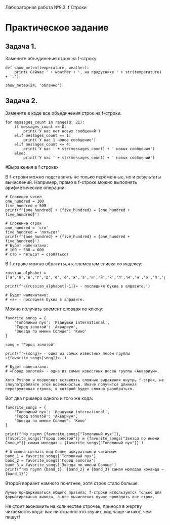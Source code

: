 Лабораторная работа №8.3. f Строки   

# Практическое задание
## Задача 1.

Замените объединение строк на f-строку.  
```
def show_meteo(temperature, weather):
    print('Сейчас ' + weather + ', на градуснике ' + str(temperature) + '.')

show_meteo(24, 'облачно')
```

## Задача 2.

Замените в коде все объединения строк на f-строки.  

```
for messages_count in range(0, 21):
    if messages_count == 0:
        print('У вас нет новых сообщений')
    elif messages_count == 1:
        print('У вас 1 новое сообщение')
    elif messages_count <= 4:
        print('У вас ' + str(messages_count) + ' новых сообщения')
    else:
        print('У вас ' + str(messages_count) + ' новых сообщений')
```
#Выражения в f строках  

В f-строки можно подставлять не только переменные, но и результаты вычислений. Например, прямо в f-строке можно выполнять арифметические операции:  

```
# Сложение чисел
one_hundred = 100
five_hundred = 500
print(f'{one_hundred} + {five_hundred} = {one_hundred + five_hundred}')

# Сложение строк
one_hundred = 'сто'
five_hundred = 'пятьсот'
print(f'{one_hundred} + {five_hundred} = {one_hundred + five_hundred}')
# Будет напечатано: 
# 100 + 500 = 600
# сто + пятьсот = стопятьсот
```
В f-строке можно обратиться к элементам списка по индексу:  

```
russian_alphabet = ['а','б','в','г','д','е','ё','ж','з','и','й','к','л','м','н','о','п','р','с','т','у','ф','х','ц','ч','ш','щ','ъ','ы','ь','э','ю','я']

print(f'«{russian_alphabet[-1]}» - последняя буква в алфавите.')

# Будет напечатано: 
# «я» - последняя буква в алфавите.
```
Можно получить элемент словаря по ключу:  

```
favorite_songs = {
    'Тополиный пух': 'Иванушки international',
    'Город золотой': 'Аквариум',
    'Звезда по имени Солнце': 'Кино'
}

song = 'Город золотой'

print(f'«{song}» - одна из самых известных пеcен группы «{favorite_songs[song]}».')

# Будет напечатано: 
# «Город золотой» - одна из самых известных пеcен группы «Аквариум».
```
```
Хотя Python и позволяет вставлять сложные выражения внутрь f-строк, не злоупотребляйте этой возможностью. Иначе получится длинная перегруженная строка, в которой будет сложно разобраться.
```
Вот два примера одного и того же кода:  
```
favorite_songs = {
    'Тополиный пух': 'Иванушки international',
    'Город золотой': 'Аквариум',
    'Звезда по имени Солнце': 'Кино'
}

print(f'Из групп {favorite_songs["Тополиный пух"]}, {favorite_songs["Город золотой"]} и {favorite_songs["Звезда по имени Солнце"]} самая молодая — {favorite_songs["Тополиный пух"]}')
```
```
# А можно сделать код более аккуратным и читаемым
band_1 = favorite_songs['Тополиный пух']
band_2 = favorite_songs['Город золотой']
band_3 = favorite_songs['Звезда по имени Солнце']
print(f'Из групп {band_1}, {band_2} и {band_3} самая молодая команда — {band_1}')
```
Второй вариант намного понятнее, хотя строк стало больше.  
```
Лучше придерживаться общего правила: f-строки используются только для форматирования вывода, а все вычисления лучше проводить вне строк.
```
Не стоит экономить на количестве строчек, принося в жертву читаемость кода: как ни странно это звучит, код чаще читают, чем пишут!  














